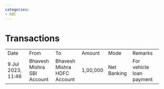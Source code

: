 ```yaml
---
categories:
- KBC
---
```

# Transactions

|     |     |     |     |     |     |
| --- | --- | --- | --- | --- | --- |
| Date | From | To  | Amount | Mode | Remarks |
| 9 Jul 2023, 11:46 | Bhavesh Mishra<br>SBI Account | Bhavesh Mishra<br>HDFC Account | 1,00,000 | Net Banking | For vehicle loan payment |